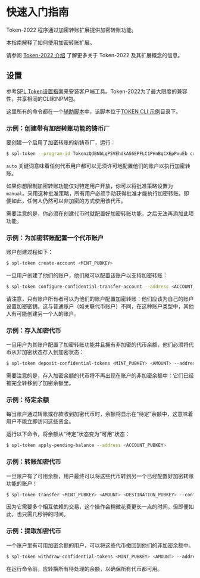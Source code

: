 # 快速入门指南

Token-2022 程序通过加密转账扩展提供加密转账功能。

本指南解释了如何使用加密转账扩展。

请参阅 [Token-2022 介绍](https://spl.solana.com/token-2022) 了解更多关于 Token-2022 及其扩展概念的信息。

## 设置

参考[SPL Token设置指南](https://spl.solana.com/token#setup)来安装客户端工具。Token-2022为了最大限度的兼容性，共享相同的CLI和NPM包。

这里所有的命令都在一个[辅助脚本](https://github.com/solana-labs/solana-program-library/tree/master/token/cli/examples/confidential-transfer.sh)中，该脚本位于[TOKEN CLI 示例](https://github.com/solana-labs/solana-program-library/tree/master/token/cli/examples)目录下。

### 示例：创建带有加密转账功能的铸币厂

要创建一个启用了加密转账的新铸币厂，运行：

```bash
$ spl-token --program-id TokenzQdBNbLqP5VEhdkAS6EPFLC1PHnBqCXEpPxuEb create-token --enable-confidential-transfers auto
```


`auto` 关键词意味着任何代币用户都可以无须许可地配置他们的账户以执行加密转账。

如果你想限制加密转账功能仅对特定用户开放，你可以将批准策略设置为 `manual`。采用这种批准策略，所有用户必须手动获得批准才能执行加密转账。即便如此，任何人仍然可以非加密的方式使用该代币。

需要注意的是，你必须在创建代币时就配置好加密转账功能，之后无法再添加此项功能。

### 示例：为加密转账配置一个代币账户

账户创建过程如下：

```bash
$ spl-token create-account <MINT_PUBKEY>
```

一旦用户创建了他们的账户，他们就可以配置该账户以支持加密转账：

```bash
$ spl-token configure-confidential-transfer-account --address <ACCOUNT_PUBKEY>
```

请注意，只有账户所有者可以为他们的账户配置加密转账：他们应该为自己的账户设置加密密钥。这与普通账户（如关联代币账户）不同，在这种账户类型中，其他人有可能创建另一个人的账户。

### 示例：存入加密代币

一旦用户为其账户配置了加密转账功能并且拥有非加密的代币余额，他们必须将代币从非加密状态存入到加密状态：

```bash
$ spl-token deposit-confidential-tokens <MINT_PUBKEY> <AMOUNT> --address <ACCOUNT_PUBKEY>
```

需要注意的是，存入加密余额的代币将不再出现在账户的非加密余额中：它们已经被完全转移到了加密余额里。


### 示例：待定余额

每当账户通过转账或存款收到加密代币时，余额将显示在“待定”余额中，这意味着用户不能立即访问这些资金。

运行以下命令，将余额从“待定”状态变为“可用”状态：

```bash
$ spl-token apply-pending-balance --address <ACCOUNT_PUBKEY>
```

### 示例：转账加密代币

一旦账户有了可用余额，用户最终可以将这些代币转到另一个已经配置好加密转账功能的账户！

```bash
$ spl-token transfer <MINT_PUBKEY> <AMOUNT> <DESTINATION_PUBKEY> --confidential
```

因为它需要多个相互依赖的交易，这个操作会稍微花费更长一点的时间，但即便如此，也只需几秒钟的时间。

### 示例：提取加密代币

一个账户里有可用加密余额的用户，可以将这些代币撤回到他们的非加密余额中。

```bash
$ spl-token withdraw-confidential-tokens <MINT_PUBKEY> <AMOUNT> --address <ACCOUNT_PUBKEY>
```

在运行命令前，应转换所有待处理的余额，以确保所有代币都可用。

